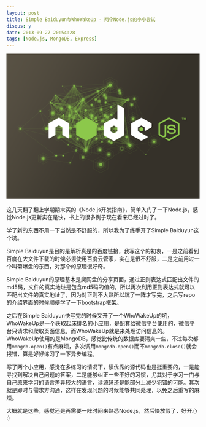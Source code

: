 ```yaml
---
layout: post
title: Simple Baiduyun与WhoWakeUp - 两个Node.js的小小尝试
disqus: y
date: 2013-09-27 20:54:28
tags: [Node.js, MongoDB, Express]
---
```


![Node.js](/media/2013/09/nodejs.png)

这几天翻了翻上学期期末买的《Node.js开发指南》，简单入门了一下Node.js，感觉Node.js更新实在是快，书上的很多例子现在看来已经过时了。

学了新的东西不用一下当然是不舒服的，所以我为了练手开了Simple Baiduyun这个坑。

Simple Baiduyun是目的是解析真是的百度链接，我写这个的初衷，一是之前看到百度在大文件下载的时候必须使用百度云管家，实在是很不舒服，二是之前用过一个叫菊爆盘的东西，对那个的原理很好奇。

Simple Baiduyun的原理基本是爬网盘的分享页面，通过正则表达式匹配出文件的md5码，文件的真实地址是包含md5码的值的，所以再次利用正则表达式就可以匹配出文件的真实地址了，因为对正则不大熟所以坑了一阵才写完，之后写repo的介绍界面的时候顺便学了一下bootstrap框架。

之后在Simple Baiduyun快写完的时候又开了一个WhoWakeUp的坑，WhoWakeUp是一个获取起床排名的小应用，是配套给微信平台使用的，微信平台只请求和爬取页面信息，而WhoWakeUp就是来处理访问信息的。WhoWakeUp使用的是MongoDB，感觉比传统的数据库要清爽一些，不过每次都用`mongdb.open()`有点麻烦，多次调用`mongodb.open()`而不`mongodb.close()`就会报错，算是好好练习了一下异步编程。

写了两个小应用，感觉在多练习的情况下，读优秀的源代码也是挺重要的，一是能寻找到解决自己问题的答案，二是能够纠正一些不好的习惯，尤其对于学习一门与自己原来学习的语言差异较大的语言，读源码还是能部分上减少犯错的可能。其次就是即时与需求方沟通，这样在发现问题的时候能够共同处理，以免之后重写的麻烦。

大概就是这些，感觉还是再需要一阵时间来熟悉Node.js，然后快放假了，好开心 :)
